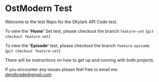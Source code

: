 # OstModern Test

Welcome to the test Repo for the SKylark API Code test.

To view the **'Home'** Set test, please checkout the branch `feature-set` *(`git checkout feature-set`)*

To view the **'Episode'** test, please checkout the branch `feature-episode` *(`git checkout feature-set`)*

There will be instructions on how to get up and running with both projects.

If you encounter any issues please feel free to email me: denzbrade@gmail.com